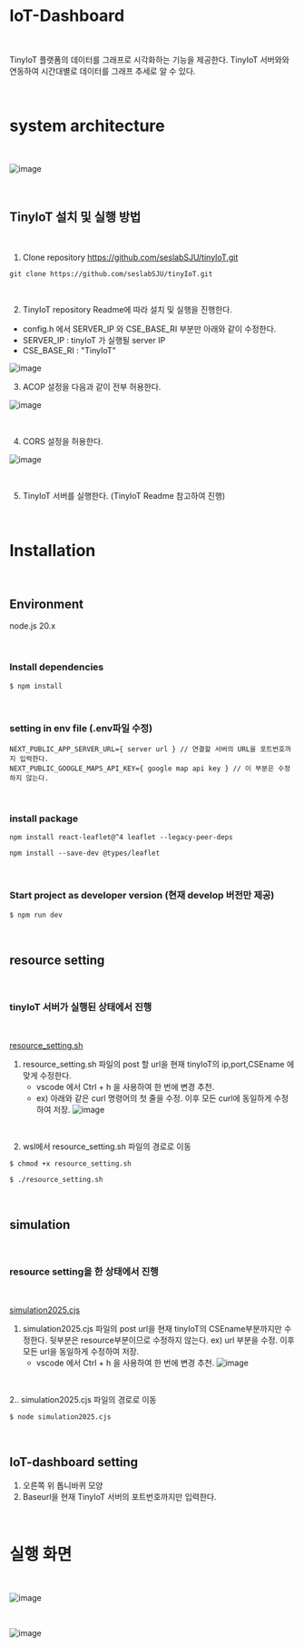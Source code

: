 # IoT-Dashboard

<br>

TinyIoT 플랫폼의 데이터를 그래프로 시각화하는 기능을 제공한다. TinyIoT 서버와와 연동하여 시간대별로 데이터를 그래프 추세로 알 수 있다.

<br>

# system architecture

<br>

![image](https://github.com/user-attachments/assets/72008ba9-d3b6-46ed-abf4-2bdac94d2fd8)

<br>

## TinyIoT 설치 및 실행 방법

<br>

1. Clone repository
   https://github.com/seslabSJU/tinyIoT.git
```
git clone https://github.com/seslabSJU/tinyIoT.git
```

<br>

2. TinyIoT repository Readme에 따라 설치 및 실행을 진행한다.
      
- config.h 에서 SERVER_IP 와 CSE_BASE_RI 부분만 아래와 같이 수정한다.
- SERVER_IP : tinyIoT 가 실행될 server IP
- CSE_BASE_RI : "TinyIoT"
  
![image](https://github.com/user-attachments/assets/d3febe6d-ef0b-4872-bb46-5d8d10d7fec9)

   
3. ACOP 설정을 다음과 같이 전부 허용한다.

![image](https://github.com/user-attachments/assets/621bb794-7dcc-4703-a732-95452d42b094)

<br>   

4. CORS 설정을 허용한다.

![image](https://github.com/user-attachments/assets/fca6816c-761b-4f19-b3c6-e6578a5de565)


<br>

5. TinyIoT 서버를 실행한다. (TinyIoT Readme 참고하여 진행)

<br>

# Installation

<br>

## Environment
node.js 20.x

<br>

### Install dependencies
```
$ npm install
```

<br>


### setting in env file (.env파일 수정)
```
NEXT_PUBLIC_APP_SERVER_URL={ server url } // 연결할 서버의 URL을 포트번호까지 입력한다.
NEXT_PUBLIC_GOOGLE_MAPS_API_KEY={ google map api key } // 이 부분은 수정하지 않는다.
```

<br>


### install package
```
npm install react-leaflet@^4 leaflet --legacy-peer-deps

npm install --save-dev @types/leaflet
```

<br>

### Start project as developer version (현재 develop 버전만 제공)
```
$ npm run dev
```

<br>

## resource setting

<br>

### tinyIoT 서버가 실행된 상태에서 진행

<br>

[resource_setting.sh](./resource_setting.sh)
1. resource_setting.sh 파일의 post 할 url을 현재 tinyIoT의 ip,port,CSEname 에 맞게 수정한다.
   - vscode 에서 Ctrl + h 을 사용하여 한 번에 변경 추천.
   - ex) 아래와 같은 curl 명령어의 첫 줄을 수정. 이후 모든 curl에 동일하게 수정하여 저장.
![image](https://github.com/user-attachments/assets/e7d94ff4-8947-4141-9b68-41323f3ffe4f)

<br>

2. wsl에서 resource_setting.sh 파일의 경로로 이동
```
$ chmod +x resource_setting.sh
```
```
$ ./resource_setting.sh
```

<br>

## simulation

<br>

### resource setting을 한 상태에서 진행

<br>

[simulation2025.cjs](simulation2025.cjs)
1. simulation2025.cjs 파일의 post url을 현재 tinyIoT의 CSEname부분까지만 수정한다. 뒷부분은 resource부분이므로 수정하지 않는다.
   ex) url 부분을 수정. 이후 모든 url을 동일하게 수정하여 저장.
   - vscode 에서 Ctrl + h 을 사용하여 한 번에 변경 추천.
   ![image](https://github.com/user-attachments/assets/7c84c70f-00f6-4e99-9f3c-70bf760c0902)

<br>

2.. simulation2025.cjs 파일의 경로로 이동
```
$ node simulation2025.cjs
```

<br>

## IoT-dashboard setting
1. 오른쪽 위 톱니바퀴 모양
2. Baseurl을 현재 TinyIoT 서버의 포트번호까지만 입력한다.

<br>

# 실행 화면

<br>

![image](https://github.com/user-attachments/assets/c156fb1b-bf36-4dd3-8538-15e720c130b8)

<br>

![image](https://github.com/user-attachments/assets/7aeb51fb-6557-4526-9b31-5eaba797ccc0)


